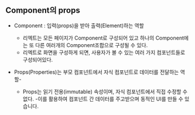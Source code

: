 ## Component의 props
- Component : 입력(props)을 받아 출력(Element)하는 역할
  - 리엑트는 모든 페이지가 Component로 구성되어 있고 하나의 Component에는 또 다른 여러개의 Component조합으로 구성될 수 있다.
  - 리엑트로 화면을 구성하게 되면, 사용자가 볼 수 있는 여러 가지 컴포넌트들로 구성되어있다.
 
- Props(Properties)는 부모 컴포넌트에서 자식 컴포넌트로 데이터를 전달하는 역할-
  - Props는 읽기 전용(immutable) 속성이며, 자식 컴포넌트에서 직접 수정할 수 없다.
  -이를 활용하여 컴포넌트 간 데이터를 주고받으며 동적인 UI를 만들 수 있습니다.
